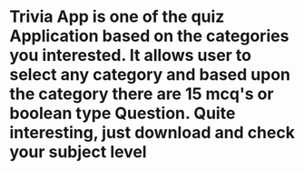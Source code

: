# Trivia App is one of the quiz Application based on the categories you interested. It allows user to select any category and based upon the category there are 15 mcq's or boolean type Question. Quite interesting, just download and check your subject level 
